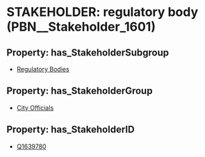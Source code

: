 # STAKEHOLDER: __regulatory body__ (PBN__Stakeholder_1601)

## Property: has_StakeholderSubgroup

* [Regulatory Bodies](PBN__StakeholderSubgroup_2)

## Property: has_StakeholderGroup

* [City Officials](PBN__StakeholderGroup_0)

## Property: has_StakeholderID

* [Q1639780](Q1639780)

